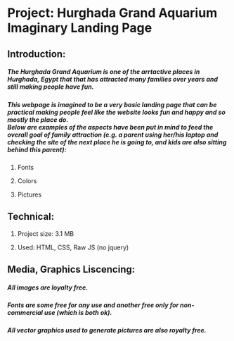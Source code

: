 # Project: Hurghada Grand Aquarium Imaginary Landing Page

## Introduction:

##### The Hurghada Grand Aquarium is one of the arrtactive places in Hurghada, Egypt that that has attracted many families over years and still making people have fun.

##### This webpage is imagined to be a very basic landing page that can be practical making people feel like the website looks fun and happy and so mostly the place do. <br>Below are examples of the aspects have been put in mind to feed the overall goal of family attraction (e.g. a parent using her/his laptop and checking the site of the next place he is going to, and kids are also sitting behind this parent):

1. Fonts

2. Colors

3. Pictures



## Technical:

1. Project size: 3.1 MB

2. Used: HTML, CSS, Raw JS (no jquery)



## Media, Graphics Liscencing:

##### All images are loyalty free.

##### Fonts are some free for any use and another free only for non-commercial use (which is both ok).

##### All vector graphics used to generate pictures are also royalty free.


